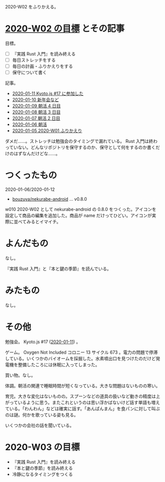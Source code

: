 2020-W02 をふりかえる。

# [2020-W02 の目標][2020-01-05] とその記事

目標。

- ☐ 『実践 Rust 入門』を読み終える
- ☐ 毎日ストレッチをする
- ☐ 毎日の計画・ふりかえりをする
- ☐ 保守について書く

記事。

- [2020-01-11 Kyoto.js #17 に参加した][2020-01-11]
- [2020-01-10 新年会など][2020-01-10]
- [2020-01-09 朝活 4 日目][2020-01-09]
- [2020-01-08 朝活 3 日目][2020-01-08]
- [2020-01-07 朝活 2 日目][2020-01-07]
- [2020-01-06 朝活][2020-01-06]
- [2020-01-05 2020-W01 ふりかえり][2020-01-05]

ダメだ……。ストレッチは勉強会のタイミングで漏れている。 Rust 入門は終わっていない。どんなリポジトリを保守するのか、保守として何をするのか書くだけのはずなんだけどな……。

# つくったもの

2020-01-06/2020-01-12

- [bouzuya/nekurabe-android][] ... v0.8.0

w010 2020-W02 として nekurabe-android の 0.8.0 をつくった。アイコンを設定して商品の編集を追加した。商品が name だけってひどい。アイコンが実際に並べてみるとイマイチ。

# よんだもの

なし。

『実践 Rust 入門』と『本と鍵の季節』を読んでいる。

# みたもの

なし。

# その他

勉強会。 Kyoto.js #17 ([2020-01-11][]) 。

ゲーム。 Oxygen Not Included コロニー 13 サイクル 673 。電力の問題で停滞している。いくつかのバイオームを採掘した。水素噴出口を見つけたのだけど発電機を整備したころには休眠に入ってしまった。

買い物。なし。

体調。朝活の関連で睡眠時間が短くなっている。大きな問題はないものの寒い。

育児。大きな変化はないものの。スプーンなどの道具の扱いなど動きの精度は上がっているように思う。またこれというのは思い浮かばないけど話す単語も増えている。「わんわん」などは確実に話す。「あんぱんまん」を食パンに対して叫ぶのは謎。何かを歌っている姿も見る。

いくつかの会社の話を聞いている。

# 2020-W03 の目標

- 『実践 Rust 入門』を読み終える
- 『本と鍵の季節』を読み終える
- 冷静になるタイミングをつくる

[2020-01-05]: https://blog.bouzuya.net/2020/01/05/
[2020-01-06]: https://blog.bouzuya.net/2020/01/06/
[2020-01-07]: https://blog.bouzuya.net/2020/01/07/
[2020-01-08]: https://blog.bouzuya.net/2020/01/08/
[2020-01-09]: https://blog.bouzuya.net/2020/01/09/
[2020-01-10]: https://blog.bouzuya.net/2020/01/10/
[2020-01-11]: https://blog.bouzuya.net/2020/01/11/
[bouzuya/nekurabe-android]: https://github.com/bouzuya/nekurabe-android
